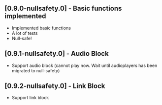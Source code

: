 <!-- @format -->

## [0.9.0-nullsafety.0] - Basic functions implemented

- Implemented basic functions
- A lot of tests
- Null-safe!

## [0.9.1-nullsafety.0] - Audio Block

- Support audio block (cannot play now. Wait until audioplayers has been migrated to null-safety)

## [0.9.2-nullsafety.0] - Link Block

- Support link block

